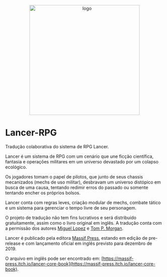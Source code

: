 <p align="center">
  <img height="350" alt="logo" src="https://img.itch.zone/aW1nLzIxNTQwMTQuanBn/347x500/PzU%2F3i.jpg">
</p>

# Lancer-RPG
Tradução colaborativa do sistema de RPG Lancer.

Lancer é um sistema de RPG com um cenário que une ficção científica, fantasia e operações militares em um universo devastado por um colapso ecológico.

Os jogadores tomam o papel de pilotos, que junto de seus chassis mecanizados (mechs de uso militar), desbravam um universo distópico  em busca de uma causa, tentando redimir erros do passado ou somente tentando encher os próprios bolsos.

Lancer conta com regras leves, criação modular de mechs, combate tático e um sistema para gerenciar o tempo livre de seu personagem.

O projeto de tradução não tem fins lucrativos e será distribuído gratuitamente, assim como o livro original em inglês.
A tradução conta com a permissão dos autores [Miguel Lopez](https://twitter.com/the_one_lopez) e [Tom P. Morgan](https://twitter.com/orbitaldropkick).

Lancer é publicado pela editora [Massif Press](https://massif-press.itch.io/), estando em edição de pre-release e com lançamento oficial em inglês previsto para dezembro de 2019.

O arquivo em inglês pode ser encontrado em: [https://massif-press.itch.io/lancer-core-book](https://massif-press.itch.io/lancer-core-book).
